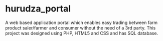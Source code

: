 # hurudza_portal
A web based application portal which enables easy trading between farm product saler/farmer and consumer without the need of a 3rd party.
This project was designed using PHP,  HTML5 and CSS and has SQL database. 
